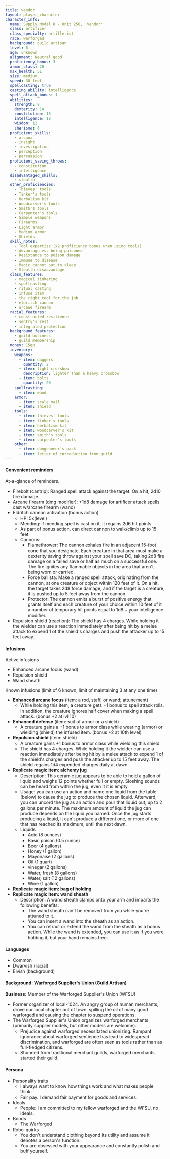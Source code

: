 ```yaml
---
title: vendor
layout: player_character
character_info:
  name: Supply Model 8 - Unit 256, 'Vendor'
  class: artificer
  class_specialty: artillerist
  race: warforged
  background: guild artisan
  level: 6
  age: unknown
  alignment: Neutral good
  proficiency_bonus: 3
  armor_class: 20
  max_health: 51
  size: medium
  speed: 30 feet
  spellcasting: true
  casting_ability: intelligence
  spell_attack_bonus: 1
  abilities:
    strength: 8
    dexterity: 14
    constitution: 16
    intelligence: 18
    wisdom: 12
    charisma: 8
  proficient_skills:
    - arcana
    - insight
    - investigation
    - perception
    - persuasion
  proficient_saving_throws:
    - constitution
    - intelligence
  disadvantaged_skills:
    - stealth
  other_proficiencies:
    - Thieves' tools
    - Tinker's tools
    - Herbalism kit
    - Woodcarver's tools
    - Smith's tools
    - Carpenter's tools
    - Simple weapons
    - Firearms
    - Light armor
    - Medium armor
    - Shields
  skill_notes:
    - Tool expertise (x2 proficiency bonus when using tools)
    - Advantage vs. being poisoned
    - Resistance to poison damage
    - Immune to disease
    - Magic cannot put to sleep
    - Stealth disadvantage
  class_features:
    - magical tinkering
    - spellcasting
    - ritual casting
    - infuse item
    - the right tool for the job
    - eldritch cannon
    - arcane firearm
  racial_features:
    - constructed resilience
    - sentry's rest
    - integrated protection
  background_features:
    - guild business
    - guild membership
  money: 15gp
  inventory:
    weapons:
      - item: daggers
        quantity: 2
      - item: light crossbow
        description: lighter than a heavy crossbow
      - item: bolts
        quantity: 20
    spellcasting:
      - item: wand
    armor:
      - item: scale mail
      - item: shield
    tools:
      - item: thieves' tools
      - item: tinker's tools
      - item: herbalism kit
      - item: woodcarver's kit
      - item: smith's tools
      - item: carpenter's tools
    other:
      - item: dungeoneer's pack
      - item: letter of introduction from guild
---
```


#### Convenient reminders

At-a-glance of reminders.

- Firebolt (cantrip): Ranged spell attack against the target. On a hit, 2d10 fire damage.
- Arcane firearm (dmg modifier): +1d8 damage for artificer attack spells cast w/arcane firearm (wand)
- Eldritch cannon activation (bonus action)
  - HP: 5x(level)
  - Mending: if mending spell is cast on it, it regains 2d6 hit points
  - As part of bonus action, can direct cannon to walk/climb up to 15 feet
  - Cannons:
    - Flamethrower: The cannon exhales fire in an adjacent 15-foot cone that you designate. Each creature in that area must make a dexterity saving throw against your spell save DC, taking 2d8 fire damage on a failed save or half as much on a successful one. The fire ignites any flammable objects in the area that aren't being worn or carried.
    - Force ballista: Make a ranged spell attack, originating from the cannon, at one creature or object within 120 feet of it. On a hit, the target takes 2d8 force damage, and if the target is a creature, it is pushed up to 5 feet away from the cannon.
    - Protector: The cannon emits a burst of positive energy that grants itself and each creature of your choice within 10 feet of it a number of temporary hit points equal to 1d8 + your intelligence modifier.
- Repulsion shield (reaction): The shield has 4 charges. While holding it the wielder can use a reaction immediately after being hit by a melee attack to expend 1 of the shield's charges and push the attacker up to 15 feet away.

#### Infusions

Active infusions

- Enhanced arcane focus (wand)
- Repulsion shield
- Wand sheath

Known infusions (limit of 6 known, limit of maintaining 3 at any one time)

- **Enhanced arcane focus** (item: a rod, staff, or wand; attunement)
  - While holding this item, a creature gets +1 bonus to spell attack rolls. In addition, the creature
    ignores half cover when making a spell attack. (bonus +2 at lvl 10)
- **Enhanced defense** (item: suit of armor or a shield)
  - A creature gains a +1 bonus to armor class while wearing (armor) or wielding (shield) the infused
    item. (bonus +2 at 10th level)
- **Repulsion shield** (item: shield)
  - A creature gains +1 bonus to armor class while wielding this shield
  - The shield has 4 charges. While holding it the wielder can use a reaction immediately after being
    hit by a melee attack to expend 1 of the shield's charges and push the attacker up to 15 feet away.
    The shield regains 1d4 expended charges daily at dawn.
- **Replicate magic item: alchemy jug**
  - Description: This ceramic jug appears to be able to hold a gallon of liquid and weighs 12 points
    whether full or empty. Sloshing sounds can be heard from within the jug, even it it is empty.
  - Usage: you can use an action and name one liquid from the table (below) to cause the jug to produce
    the chosen liquid. Afterward, you can uncord the jug as an action and pour that liquid out, up to
    2 gallons per minute. The maximum amount of liquid the jug can produce depends on the liquid you named.
    Once the jug starts producing a liquid, it can't produce a different one, or more of one that has
    reached its maximum, until the next dawn.
  - Liquids
    - Acid (8 ounces)
    - Basic poison (0.5 ounce)
    - Beer (4 gallons)
    - Honey (1 gallon)
    - Mayonaise (2 gallons)
    - Oil (1 quart)
    - vinegar (2 gallons)
    - Water, fresh (8 gallons)
    - Water, salt (12 gallons)
    - Wine (1 gallon)
- **Replicate magic item: bag of holding**
- **Replicate magic item: wand sheath**
  - Description: A wand sheath clamps onto your arm and imparts the following benefits:
    - The wand sheath can't be removed from you while you're attuned to it.
    - You can insert a wand into the sheath as an action.
    - You can retract or extend the wand from the sheath as a bonus action. While the wand is extended,
      you can use it as if you were holding it, but your hand remains free.


#### Languages

- Common
- Dwarvish (racial)
- Elvish (background)

#### Background: Warforged Supplier's Union (Guild Artisan)

**Business:** Member of the Warforged Supplier's Union (WFSU)

- Former organizer of local-1024. An angry group of human merchants, drove our local chapter out of
  town, spilling the oil of many good warforged and causing the chapter to suspend operations.
- The Warforged Supplier's Union organizes warforged merchants (primarily supplier models, but other
  models are welcome).
  - Prejudice against warforged necessitated unionizing. Rampant ignorance about warforged sentience
    has lead to widespread discrimination, and warforged are often seen as tools rather than as
    full-fledged citizens.
  - Shunned from traditional merchant guilds, warforged merchants started their guild.

#### Persona

- Personality traits
  - I always want to know how things work and what makes people think.
  - Fair pay. I demand fair payment for goods and services.
- Ideals
  - People: I am committed to my fellow warforged and the WFSU, no ideals.
- Bonds
  - The Warforged
- Robo-quirks
  - You don't understand clothing beyond its utility and assume it denotes a person's function.
  - You are obsessed with your appearance and constantly polish and buff yourself.
